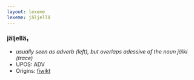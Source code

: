 ```yaml
---
layout: lexeme
lexeme: jäljellä
---
```


###  jäljellä₁

* _usually seen as adverb (left), but overlaps adessive of the noun *jälki* (trace)_
* UPOS:  ADV
* Origins: [fiwikt](https://fi.wiktionary.org/wiki/jäljellä) 


